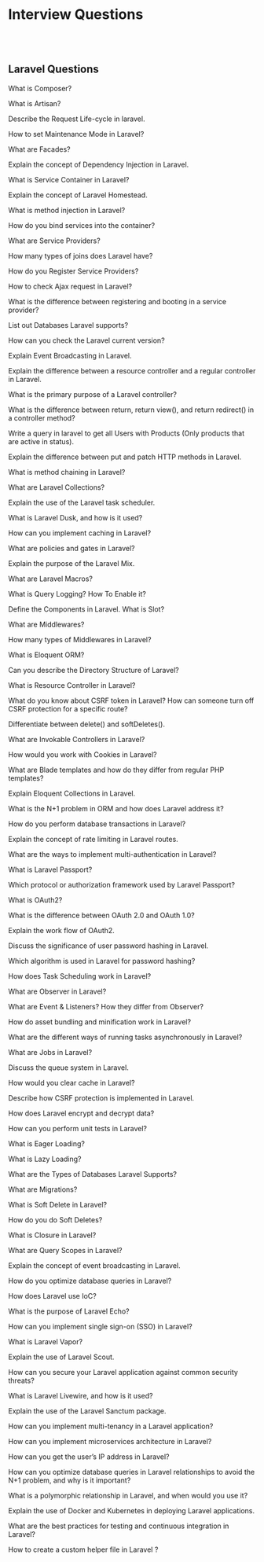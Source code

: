 # Interview Questions
<br/><br/>

## Laravel Questions

What is Composer?

What is Artisan?

Describe the Request Life-cycle in laravel.

How to set Maintenance Mode in Laravel?

What are Facades?

Explain the concept of Dependency Injection in Laravel.

What is Service Container in Laravel?

Explain the concept of Laravel Homestead.

What is method injection in Laravel?

How do you bind services into the container?

What are Service Providers?

How many types of joins does Laravel have?

How do you Register Service Providers?

How to check Ajax request in Laravel?

What is the difference between registering and booting in a service provider?

List out Databases Laravel supports?

How can you check the Laravel current version?

Explain Event Broadcasting in Laravel.

Explain the difference between a resource controller and a regular controller in Laravel.

What is the primary purpose of a Laravel controller?

What is the difference between return, return view(), and return redirect() in a controller method?

Write a query in laravel to get all Users with Products (Only products that are active in status).

Explain the difference between put and patch HTTP methods in Laravel.

What is method chaining in Laravel?

What are Laravel Collections?

Explain the use of the Laravel task scheduler.

What is Laravel Dusk, and how is it used?

How can you implement caching in Laravel?

What are policies and gates in Laravel?

Explain the purpose of the Laravel Mix.

What are Laravel Macros?

What is Query Logging? How To Enable it?

Define the Components in Laravel. What is Slot?

What are Middlewares?

How many types of Middlewares in Laravel?

What is Eloquent ORM?

Can you describe the Directory Structure of Laravel?

What is Resource Controller in Laravel?

What do you know about CSRF token in Laravel? How can someone turn off CSRF protection for a specific route?

Differentiate between delete() and softDeletes().

What are Invokable Controllers in Laravel?

How would you work with Cookies in Laravel?

What are Blade templates and how do they differ from regular PHP templates?

Explain Eloquent Collections in Laravel.

What is the N+1 problem in ORM and how does Laravel address it?

How do you perform database transactions in Laravel?

Explain the concept of rate limiting in Laravel routes.

What are the ways to implement multi-authentication in Laravel?

What is Laravel Passport?

Which protocol or authorization framework used by Laravel Passport?

What is OAuth2?

What is the difference between OAuth 2.0 and OAuth 1.0?

Explain the work flow of OAuth2.

Discuss the significance of user password hashing in Laravel.

Which algorithm is used in Laravel for password hashing?

How does Task Scheduling work in Laravel?

What are Observer in Laravel?

What are Event & Listeners? How they differ from Observer?

How do asset bundling and minification work in Laravel?

What are the different ways of running tasks asynchronously in Laravel?

What are Jobs in Laravel?

Discuss the queue system in Laravel.

How would you clear cache in Laravel?

Describe how CSRF protection is implemented in Laravel.

How does Laravel encrypt and decrypt data?

How can you perform unit tests in Laravel?

What is Eager Loading?

What is Lazy Loading?

What are the Types of Databases Laravel Supports?

What are Migrations?

What is Soft Delete in Laravel?

How do you do Soft Deletes?

What is Closure in Laravel?

What are Query Scopes in Laravel?

Explain the concept of event broadcasting in Laravel.

How do you optimize database queries in Laravel?

How does Laravel use IoC?

What is the purpose of Laravel Echo?

How can you implement single sign-on (SSO) in Laravel?

What is Laravel Vapor?

Explain the use of Laravel Scout.

How can you secure your Laravel application against common security threats?

What is Laravel Livewire, and how is it used?

Explain the use of the Laravel Sanctum package.

How can you implement multi-tenancy in a Laravel application?

How can you implement microservices architecture in Laravel?

How can you get the user’s IP address in Laravel?

How can you optimize database queries in Laravel relationships to avoid the N+1 problem, and why is it important?

What is a polymorphic relationship in Laravel, and when would you use it?

Explain the use of Docker and Kubernetes in deploying Laravel applications.

What are the best practices for testing and continuous integration in Laravel?

How to create a custom helper file in Laravel ?

